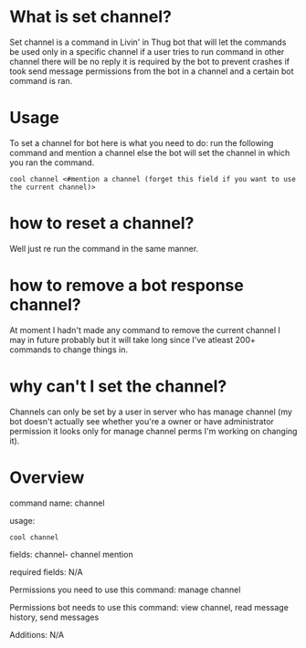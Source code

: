 # What is set channel? 

Set channel is a command in Livin' in Thug bot that will let the commands be used only in a specific channel if a user tries to run command in other channel there will be no reply it is required by the bot to prevent crashes if took send message permissions from the bot in a channel and a certain bot command is ran.

# Usage

To set a channel for bot here is what you need to do: run the following command and mention a channel else the bot will set the channel in which you ran the command. 
```
cool channel <#mention a channel (forget this field if you want to use the current channel)>
```

# how to reset a channel? 

Well just re run the command in the same manner. 

# how to remove a bot response channel? 

At moment I hadn't made any command to remove the current channel I may in future probably but it will take long since I've atleast 200+ commands to change things in. 

# why can't I set the channel? 

Channels can only be set by a user in server who has manage channel (my bot doesn't actually see whether you're a owner or have administrator permission it looks only for manage channel perms I'm working on changing it). 

# Overview 

command name: channel

usage: 
```
cool channel
 ```

fields: channel- channel mention
 
required fields: N/A

Permissions you need to use this command: manage channel

Permissions bot needs to use this command: view channel, read message history, send messages

Additions: N/A

